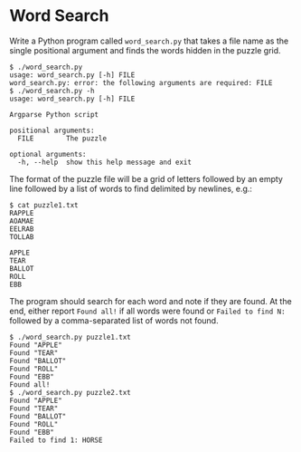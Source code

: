 # Word Search

Write a Python program called `word_search.py` that takes a file name as the single positional argument and finds the words hidden in the puzzle grid. 

````
$ ./word_search.py
usage: word_search.py [-h] FILE
word_search.py: error: the following arguments are required: FILE
$ ./word_search.py -h
usage: word_search.py [-h] FILE

Argparse Python script

positional arguments:
  FILE        The puzzle

optional arguments:
  -h, --help  show this help message and exit
````

The format of the puzzle file will be a grid of letters followed by an empty line followed by a list of words to find delimited by newlines, e.g.:

````
$ cat puzzle1.txt
RAPPLE
AOAMAE
EELRAB
TOLLAB

APPLE
TEAR
BALLOT
ROLL
EBB
````

The program should search for each word and note if they are found. At the end, either report `Found all!` if all words were found or `Failed to find N: ` followed by a comma-separated list of words not found.

````
$ ./word_search.py puzzle1.txt
Found "APPLE"
Found "TEAR"
Found "BALLOT"
Found "ROLL"
Found "EBB"
Found all!
$ ./word_search.py puzzle2.txt
Found "APPLE"
Found "TEAR"
Found "BALLOT"
Found "ROLL"
Found "EBB"
Failed to find 1: HORSE
````
